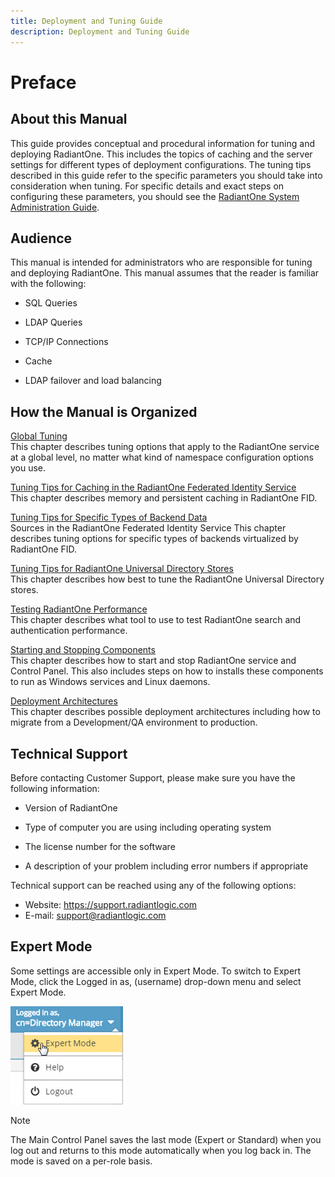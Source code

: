```yaml
---
title: Deployment and Tuning Guide
description: Deployment and Tuning Guide
---
```


# Preface

## About this Manual

This guide provides conceptual and procedural information for tuning and deploying RadiantOne. This includes the topics of caching and the server settings for different types of deployment configurations. The tuning tips described in this guide refer to the specific parameters you should take into consideration when tuning. For specific details and exact steps on configuring these parameters, you should see the [RadiantOne System Administration Guide](/documentation/sys-admin-guide/01-introduction).

## Audience

This manual is intended for administrators who are responsible for tuning and deploying RadiantOne.  This manual assumes that the reader is familiar with the following: 

-	SQL Queries

-	LDAP Queries

-	TCP/IP Connections

-	Cache

-	LDAP failover and load balancing

## How the Manual is Organized

[Global Tuning](01-global-tuning)
<br>This chapter describes tuning options that apply to the RadiantOne service at a global level, no matter what kind of namespace configuration options you use.

[Tuning Tips for Caching in the RadiantOne Federated Identity Service](02-tuning-tips-for-caching-in-radiantone.md) <br> This chapter describes memory and persistent caching in RadiantOne FID.

[Tuning Tips for Specific Types of Backend Data](03-tuning-tips-for-specific-types-of-backend-data-sources.md) <br>Sources in the RadiantOne Federated Identity Service This chapter describes tuning options for specific types of backends virtualized by RadiantOne FID.  

[Tuning Tips for RadiantOne Universal Directory Stores](04-tuning-tips-radiantone-universal-directory.md) <br> This chapter describes how best to tune the RadiantOne Universal Directory stores.

[Testing RadiantOne Performance](05-testing-radiantone-performance.md) <br> This chapter describes what tool to use to test RadiantOne search and authentication performance.

[Starting and Stopping Components](06-starting-and-stopping-components-and-services.md) <br> This chapter describes how to start and stop RadiantOne service and Control Panel. This also includes steps on how to installs these components to run as Windows services and Linux daemons.

[Deployment Architectures](07-deployment-architecture.md) <br> This chapter describes possible deployment architectures including how to migrate from a Development/QA environment to production. 

## Technical Support

Before contacting Customer Support, please make sure you have the following information:
-	Version of RadiantOne

-	Type of computer you are using including operating system

-	The license number for the software

-	A description of your problem including error numbers if appropriate

Technical support can be reached using any of the following options:
-	Website: https://support.radiantlogic.com
-	E-mail: support@radiantlogic.com

## Expert Mode

Some settings are accessible only in Expert Mode. To switch to Expert Mode, click the Logged in as, (username) drop-down menu and select Expert Mode. 

![An image showing ](Media/Expert-Mode.jpg)

>[!note]
>The Main Control Panel saves the last mode (Expert or Standard) when you log out and returns to this mode automatically when you log back in. The mode is saved on a per-role basis.
